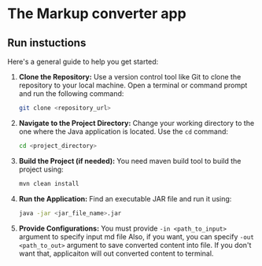 # The Markup converter app

## Run instuctions

Here's a general guide to help you get started:

1. **Clone the Repository:**
   Use a version control tool like Git to clone the repository to your local machine. Open a terminal or command prompt and run the following command:
   ```bash
   git clone <repository_url>
   ```

2. **Navigate to the Project Directory:**
   Change your working directory to the one where the Java application is located. Use the `cd` command:
   ```bash
   cd <project_directory>
   ```

3. **Build the Project (if needed):**
   You need maven build tool to build the project using:
   ```bash
   mvn clean install
   ```

4. **Run the Application:**
   Find an executable JAR file and run it using:
   ```bash
   java -jar <jar_file_name>.jar
   ```

5. **Provide Configurations:**
   You must provide `-in <path_to_input>` argument to specify input md file
   Also, if you want, you can specify `-out <path_to_out>` argument to save converted content into file. If you don't want that, applicaiton will out converted content to terminal.
